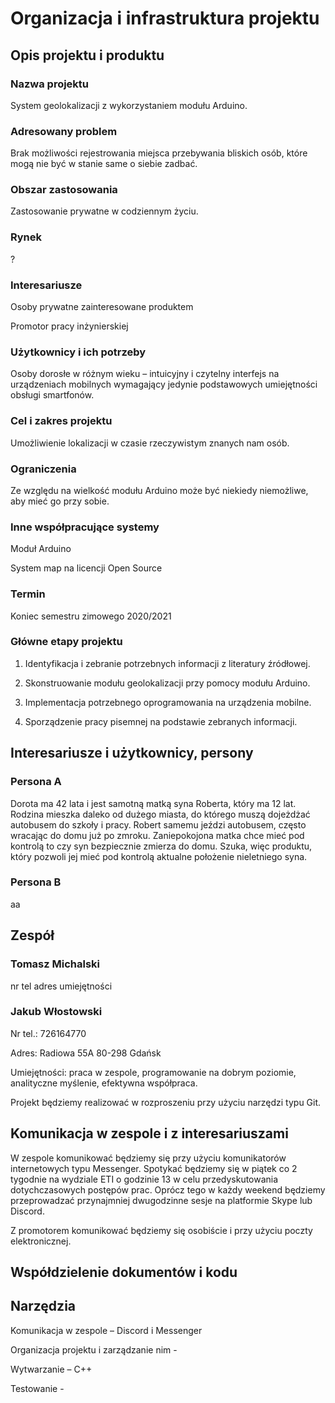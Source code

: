 # Organizacja i infrastruktura projektu

## Opis projektu i produktu

### Nazwa projektu

System geolokalizacji z wykorzystaniem modułu Arduino.

### Adresowany problem

Brak możliwości rejestrowania miejsca przebywania bliskich osób, które mogą nie być w stanie same o siebie zadbać.

### Obszar zastosowania
Zastosowanie prywatne w codziennym życiu.
### Rynek
?
### Interesariusze

Osoby prywatne zainteresowane produktem

Promotor pracy inżynierskiej

### Użytkownicy i ich potrzeby

Osoby dorosłe w różnym wieku – intuicyjny i czytelny interfejs na urządzeniach mobilnych wymagający jedynie podstawowych umiejętności obsługi smartfonów.

### Cel i zakres projektu

Umożliwienie lokalizacji w czasie rzeczywistym znanych nam osób.

### Ograniczenia

Ze względu na wielkość modułu Arduino może być niekiedy niemożliwe, aby mieć go przy sobie.

### Inne współpracujące systemy

Moduł Arduino

System map na licencji Open Source

### Termin

Koniec semestru zimowego 2020/2021

### Główne etapy projektu

1.  Identyfikacja i zebranie potrzebnych informacji z literatury źródłowej.
    

2.  Skonstruowanie modułu geolokalizacji przy pomocy modułu Arduino.
    

3.  Implementacja potrzebnego oprogramowania na urządzenia mobilne.
    

4.  Sporządzenie pracy pisemnej na podstawie zebranych informacji.
    

## Interesariusze i użytkownicy, persony

### Persona A

Dorota ma 42 lata i jest samotną matką syna Roberta, który ma 12 lat. Rodzina mieszka daleko od dużego miasta, do którego muszą dojeżdżać autobusem do szkoły i pracy. Robert samemu jeździ autobusem, często wracając do domu już po zmroku. Zaniepokojona matka chce mieć pod kontrolą to czy syn bezpiecznie zmierza do domu. Szuka, więc produktu, który pozwoli jej mieć pod kontrolą aktualne położenie nieletniego syna.

### Persona B

aa

## Zespół

### Tomasz Michalski
 nr tel adres umiejętności

### Jakub Włostowski

Nr tel.: 726164770

Adres: Radiowa 55A 80-298 Gdańsk

Umiejętności: praca w zespole, programowanie na dobrym poziomie, analityczne myślenie, efektywna współpraca.

Projekt będziemy realizować w rozproszeniu przy użyciu narzędzi typu Git.

## Komunikacja w zespole i z interesariuszami

W zespole komunikować będziemy się przy użyciu komunikatorów internetowych typu Messenger. Spotykać będziemy się w piątek co 2 tygodnie na wydziale ETI o godzinie 13 w celu przedyskutowania dotychczasowych postępów prac. Oprócz tego w każdy weekend będziemy przeprowadzać przynajmniej dwugodzinne sesje na platformie Skype lub Discord.

Z promotorem komunikować będziemy się osobiście i  przy użyciu poczty elektronicznej.

## Współdzielenie dokumentów i kodu

## Narzędzia

Komunikacja w zespole – Discord i Messenger

Organizacja projektu i zarządzanie nim -

Wytwarzanie – C++

Testowanie -
<!--stackedit_data:
eyJoaXN0b3J5IjpbMTI4MTg1Njg0OSwtMTQ2MjM3MTAyMSwtMT
U2MDIzMjE2LC0xODYyMDE3MDA2XX0=
-->